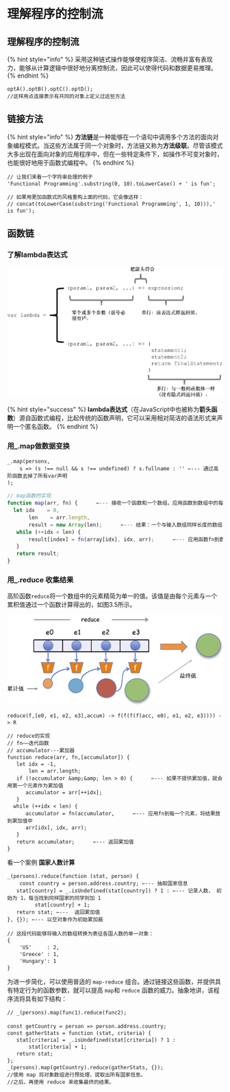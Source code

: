 # 理解程序的控制流

## 理解程序的控制流

{% hint style="info" %}
 采用这种链式操作能够使程序简洁、流畅并富有表现力，能够从计算逻辑中很好地分离控制流，因此可以使得代码和数据更易推理。
{% endhint %}

```text
optA().optB().optC().optD();
//这样用点连接表示有共同的对象上定义过这些方法
```

## 链接方法

{% hint style="info" %}
 **方法链**是一种能够在一个语句中调用多个方法的面向对象编程模式。当这些方法属于同一个对象时，方法链又称为**方法级联**。尽管该模式大多出现在面向对象的应用程序中，但在一些特定条件下，如操作不可变对象时，也能很好地用于函数式编程中。
{% endhint %}

```text
// 让我们来看一个字符串处理的例子
'Functional Programming'.substring(0, 10).toLowerCase() + ' is fun';
```

```text
// 如果用更加函数式的风格重构上面的代码，它会像这样：
// concat(toLowerCase(substring('Functional Programming', 1, 10))),' is fun');
```

## 函数链

### 了解lambda表达式

![](../.gitbook/assets/1805fbf35cc4a80c9d6b-original-image3.png)

{% hint style="success" %}
 **lambda表达式**（在JavaScript中也被称为**箭头函数**）源自函数式编程，比起传统的函数声明，它可以采用相对简洁的语法形式来声明一个匿名函数。
{% endhint %}

### 用\_.map做数据变换

```text
_.map(persons,
    s => (s !== null && s !== undefined) ? s.fullname : '' ⇽--- 通过高阶函数去掉了所有var声明
);
```

```javascript
// map函数的实现
function map(arr, fn) {      ⇽--- 接收一个函数和一个数组，应用函数到数组中的每一个元素，然后返回同样大小的新数组
  let idx    = 0,
       len    = arr.length,
       result = new Array(len);      ⇽--- 结果：一个与输入数组同样长度的数组
   while (++idx < len) {
       result[index] = fn(array[idx], idx, arr);      ⇽--- 应用函数fn到数组中的每一个元素，再把结果放入数组
   }
   return result;
}
```

### 用\_.reduce 收集结果

 高阶函数`reduce`将一个数组中的元素精简为单一的值。该值是由每个元素与一个累积值通过一个函数计算得出的，如图3.5所示。

![&#x5C06;&#x6570;&#x7EC4; reduce &#x4E3A;&#x5355;&#x4E00;&#x503C;&#x3002;&#x6BCF;&#x6B21;&#x8FED;&#x4EE3;&#x90FD;&#x4F1A;&#x8BA1;&#x7B97;&#x51FA;&#x57FA;&#x4E8E;&#x5148;&#x524D;&#x7ED3;&#x679C;&#x7684;&#x7D2F;&#x79EF;&#x503C;&#xFF0C; &#x76F4;&#x81F3;&#x5230;&#x8FBE;&#x6570;&#x7EC4;&#x7684;&#x672B;&#x5C3E;&#x3002;reduce &#x7684;&#x6700;&#x7EC8;&#x7ED3;&#x679C;&#x59CB;&#x7EC8;&#x662F;&#x5355;&#x4E00;&#x503C;](../.gitbook/assets/18059584110c53199f77-original-image5.png)

```text
reduce(f,[e0, e1, e2, e3],accum) -> f(f(f(f(acc, e0), e1, e2, e3)))) -> R
```

```text
// reduce的实现
// fn——迭代函数
// accumulator---累加器
function reduce(arr, fn,[accumulator]) {
   let idx = -1,
       len = arr.length;
   if (!accumulator &amp;&amp; len > 0) {      ⇽--- 如果不提供累加值，就会用第一个元素作为累加值
      accumulator = arr[++idx];
   }
  while (++idx < len) {
      accumulator = fn(accumulator,      ⇽--- 应用fn到每一个元素，将结果放到累加值中
      arr[idx], idx, arr);
   }
   return accumulator;      ⇽--- 返回累加值
}
```

看一个案例   **国家人数计算**

```text
_(persons).reduce(function (stat, person) {
    const country = person.address.country; ⇽--- 抽取国家信息
   stat[country] = _.isUndefined(stat[country]) ? 1 : ⇽--- 记录人数， 初始为 1，每当找到同样国家的同学则加 1
         stat[country] + 1;
   return stat; ⇽---  返回累加值
}, {}); ⇽--- 以空对象作为初始累加器

// 这段代码能够将输入的数组转换为表征各国人数的单一对象：
{
    'US'     : 2,
    'Greece' : 1,
    'Hungary': 1
}
```

 为进一步简化，可以使用普适的 `map-reduce` 组合。通过链接这些函数，并提供具有特定行为的函数参数，就可以提高 `map`和 `reduce` 函数的威力。抽象地讲，该程序流将具有如下结构：

```text
// _(persons).map(func1).reduce(func2);

const getCountry = person => person.address.country;
const gatherStats = function (stat, criteria) {
   stat[criteria] = _.isUndefined(stat[criteria]) ? 1 :
       stat[criteria] + 1;
   return stat;
};
_(persons).map(getCountry).reduce(gatherStats, {});
//使用 map 将对象数组进行预处理，提取出所有国家信息。
//之后，再使用 reduce 来收集最终的结果。
```

